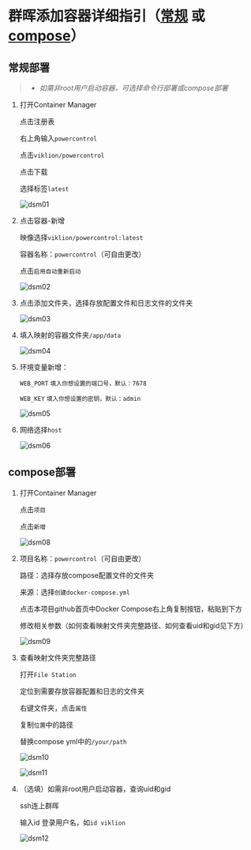 # 群晖添加容器详细指引（[常规](https://github.com/viklion/PowerControl/blob/main/DSM.md#常规部署) 或 [compose](https://github.com/viklion/PowerControl/blob/main/DSM.md#compose部署)）
## 常规部署
> * *如需非root用户启动容器，可选择命令行部署或compose部署*
1. 打开Container Manager

   点击注册表

   右上角输入`powercontrol`

   点击`viklion/powercontrol`

   点击下载

   选择标签`latest`

   ![dsm01](https://github.com/user-attachments/assets/92a9d65f-2c76-4fa6-9811-c751d21edc61)

1. 点击容器-新增

   映像选择`viklion/powercontrol:latest`

   容器名称：`powercontrol`（可自由更改）

   点击`启用自动重新启动`

   ![dsm02](https://github.com/user-attachments/assets/5cf8ff9a-2896-4d4f-b903-e1159135e047)

1. 点击添加文件夹，选择存放配置文件和日志文件的文件夹

   ![dsm03](https://github.com/user-attachments/assets/0cbd9a25-5151-4ffa-a8eb-4163bf6858a1)

1. 填入映射的容器文件夹`/app/data`

   ![dsm04](https://github.com/user-attachments/assets/017ac052-46e2-44a7-9600-4a37687ffab3)

1. 环境变量新增：

   `WEB_PORT`  `填入你想设置的端口号，默认：7678`

   `WEB_KEY`  `填入你想设置的密钥，默认：admin`

   ![dsm05](https://github.com/user-attachments/assets/bba761ff-bc54-4952-92ae-1ff0d183c75f)

1. 网络选择`host`

   ![dsm06](https://github.com/user-attachments/assets/9413fe65-fdc6-4113-bf33-53cc090f87bc)


## compose部署
1. 打开Container Manager

   点击`项目`

   点击`新增`

   ![dsm08](https://github.com/user-attachments/assets/84b7cd1c-eeed-4887-a3e3-a2a72a8371a5)

1. 项目名称：`powercontrol`（可自由更改）

   路径：选择存放compose配置文件的文件夹

   来源：选择`创建docker-compose.yml`

   点击本项目github首页中Docker Compose右上角复制按钮，粘贴到下方

   修改相关参数（如何查看映射文件夹完整路径、如何查看uid和gid见下方）

   ![dsm09](https://github.com/user-attachments/assets/d956f512-90c5-40e4-adfb-49382b79c132)

1. 查看映射文件夹完整路径

   打开`File Station`

   定位到需要存放容器配置和日志的文件夹

   右键文件夹，点击`属性`

   复制`位置`中的路径

   替换compose yml中的`/your/path`

   ![dsm10](https://github.com/user-attachments/assets/fccc4f82-1da1-4203-9c54-3d9c7ac978d6)

   ![dsm11](https://github.com/user-attachments/assets/58bb28b1-dcdc-43ff-a487-10fc4e617b3e)

1. （选填）如需非root用户启动容器，查询uid和gid

   ssh连上群晖

   输入id 登录用户名，如`id viklion`

   ![dsm12](https://github.com/user-attachments/assets/5501786c-2b9f-4d4e-8a77-3cbbcded8213)

